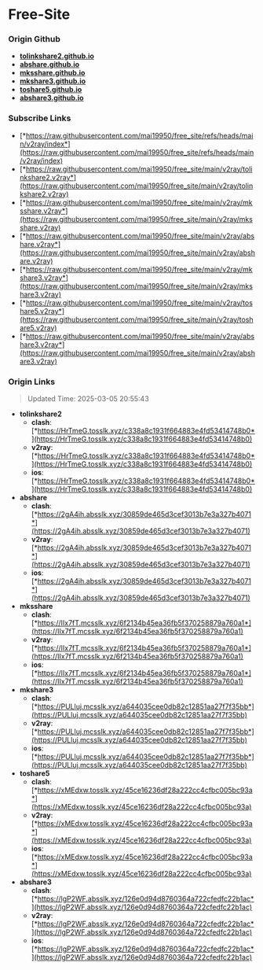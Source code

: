 # Free-Site

### Origin Github

- [**tolinkshare2.github.io**](https://github.com/tolinkshare2/tolinkshare2.github.io)
- [**abshare.github.io**](https://github.com/abshare/abshare.github.io)
- [**mksshare.github.io**](https://github.com/mksshare/mksshare.github.io)
- [**mkshare3.github.io**](https://github.com/mkshare3/mkshare3.github.io)
- [**toshare5.github.io**](https://github.com/toshare5/toshare5.github.io)
- [**abshare3.github.io**](https://github.com/abshare3/abshare3.github.io)

### Subscribe Links

- [*https://raw.githubusercontent.com/mai19950/free_site/refs/heads/main/v2ray/index*](https://raw.githubusercontent.com/mai19950/free_site/refs/heads/main/v2ray/index)
- [*https://raw.githubusercontent.com/mai19950/free_site/main/v2ray/tolinkshare2.v2ray*](https://raw.githubusercontent.com/mai19950/free_site/main/v2ray/tolinkshare2.v2ray)
- [*https://raw.githubusercontent.com/mai19950/free_site/main/v2ray/mksshare.v2ray*](https://raw.githubusercontent.com/mai19950/free_site/main/v2ray/mksshare.v2ray)
- [*https://raw.githubusercontent.com/mai19950/free_site/main/v2ray/abshare.v2ray*](https://raw.githubusercontent.com/mai19950/free_site/main/v2ray/abshare.v2ray)
- [*https://raw.githubusercontent.com/mai19950/free_site/main/v2ray/mkshare3.v2ray*](https://raw.githubusercontent.com/mai19950/free_site/main/v2ray/mkshare3.v2ray)
- [*https://raw.githubusercontent.com/mai19950/free_site/main/v2ray/toshare5.v2ray*](https://raw.githubusercontent.com/mai19950/free_site/main/v2ray/toshare5.v2ray)
- [*https://raw.githubusercontent.com/mai19950/free_site/main/v2ray/abshare3.v2ray*](https://raw.githubusercontent.com/mai19950/free_site/main/v2ray/abshare3.v2ray)

### Origin Links

> Updated Time: 2025-03-05 20:55:43

- **tolinkshare2**
  - **clash**: [*https://HrTmeG.tosslk.xyz/c338a8c1931f664883e4fd53414748b0*](https://HrTmeG.tosslk.xyz/c338a8c1931f664883e4fd53414748b0)
  - **v2ray**: [*https://HrTmeG.tosslk.xyz/c338a8c1931f664883e4fd53414748b0*](https://HrTmeG.tosslk.xyz/c338a8c1931f664883e4fd53414748b0)
  - **ios**: [*https://HrTmeG.tosslk.xyz/c338a8c1931f664883e4fd53414748b0*](https://HrTmeG.tosslk.xyz/c338a8c1931f664883e4fd53414748b0)
- **abshare**
  - **clash**: [*https://2gA4ih.absslk.xyz/30859de465d3cef3013b7e3a327b4071*](https://2gA4ih.absslk.xyz/30859de465d3cef3013b7e3a327b4071)
  - **v2ray**: [*https://2gA4ih.absslk.xyz/30859de465d3cef3013b7e3a327b4071*](https://2gA4ih.absslk.xyz/30859de465d3cef3013b7e3a327b4071)
  - **ios**: [*https://2gA4ih.absslk.xyz/30859de465d3cef3013b7e3a327b4071*](https://2gA4ih.absslk.xyz/30859de465d3cef3013b7e3a327b4071)
- **mksshare**
  - **clash**: [*https://IIx7fT.mcsslk.xyz/6f2134b45ea36fb5f370258879a760a1*](https://IIx7fT.mcsslk.xyz/6f2134b45ea36fb5f370258879a760a1)
  - **v2ray**: [*https://IIx7fT.mcsslk.xyz/6f2134b45ea36fb5f370258879a760a1*](https://IIx7fT.mcsslk.xyz/6f2134b45ea36fb5f370258879a760a1)
  - **ios**: [*https://IIx7fT.mcsslk.xyz/6f2134b45ea36fb5f370258879a760a1*](https://IIx7fT.mcsslk.xyz/6f2134b45ea36fb5f370258879a760a1)
- **mkshare3**
  - **clash**: [*https://PULluj.mcsslk.xyz/a644035cee0db82c12851aa27f7f35bb*](https://PULluj.mcsslk.xyz/a644035cee0db82c12851aa27f7f35bb)
  - **v2ray**: [*https://PULluj.mcsslk.xyz/a644035cee0db82c12851aa27f7f35bb*](https://PULluj.mcsslk.xyz/a644035cee0db82c12851aa27f7f35bb)
  - **ios**: [*https://PULluj.mcsslk.xyz/a644035cee0db82c12851aa27f7f35bb*](https://PULluj.mcsslk.xyz/a644035cee0db82c12851aa27f7f35bb)
- **toshare5**
  - **clash**: [*https://xMEdxw.tosslk.xyz/45ce16236df28a222cc4cfbc005bc93a*](https://xMEdxw.tosslk.xyz/45ce16236df28a222cc4cfbc005bc93a)
  - **v2ray**: [*https://xMEdxw.tosslk.xyz/45ce16236df28a222cc4cfbc005bc93a*](https://xMEdxw.tosslk.xyz/45ce16236df28a222cc4cfbc005bc93a)
  - **ios**: [*https://xMEdxw.tosslk.xyz/45ce16236df28a222cc4cfbc005bc93a*](https://xMEdxw.tosslk.xyz/45ce16236df28a222cc4cfbc005bc93a)
- **abshare3**
  - **clash**: [*https://lgP2WF.absslk.xyz/126e0d94d8760364a722cfedfc22b1ac*](https://lgP2WF.absslk.xyz/126e0d94d8760364a722cfedfc22b1ac)
  - **v2ray**: [*https://lgP2WF.absslk.xyz/126e0d94d8760364a722cfedfc22b1ac*](https://lgP2WF.absslk.xyz/126e0d94d8760364a722cfedfc22b1ac)
  - **ios**: [*https://lgP2WF.absslk.xyz/126e0d94d8760364a722cfedfc22b1ac*](https://lgP2WF.absslk.xyz/126e0d94d8760364a722cfedfc22b1ac)
